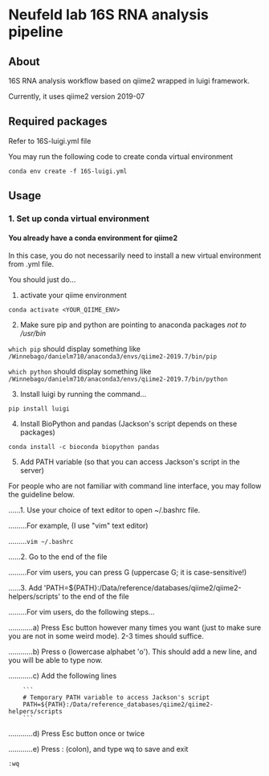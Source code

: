 # Neufeld lab 16S RNA analysis pipeline

## About
16S RNA analysis workflow based on qiime2 wrapped in luigi framework.

Currently, it uses qiime2 version 2019-07

## Required packages
Refer to 16S-luigi.yml file

You may run the following code to create conda virtual environment

`conda env create -f 16S-luigi.yml`

## Usage

### 1. Set up conda virtual environment

#### You already have a conda environment for qiime2

In this case, you do not necessarily need to install a new virtual environment from .yml file.

You should just do...



1. activate your qiime environment 

`conda activate <YOUR_QIIME_ENV>`

2. Make sure pip and python are pointing to anaconda packages *not to /usr/bin*

`which pip` should display something like `/Winnebago/danielm710/anaconda3/envs/qiime2-2019.7/bin/pip`

`which python` should display something like `/Winnebago/danielm710/anaconda3/envs/qiime2-2019.7/bin/python`

3. Install luigi by running the command...

`pip install luigi`

4. Install BioPython and pandas (Jackson's script depends on these packages)

`conda install -c bioconda biopython pandas`

5. Add PATH variable (so that you can access Jackson's script in the server)

For people who are not familiar with command line interface, you may follow the guideline below.

......1. Use your choice of text editor to open ~/.bashrc file.

.........For example, (I use "vim" text editor)

.........`vim ~/.bashrc`

......2. Go to the end of the file

.........For vim users, you can press G (uppercase G; it is case-sensitive!) 

......3. Add 'PATH=${PATH}:/Data/reference/databases/qiime2/qiime2-helpers/scripts' to the end of the file

.........For vim users, do the following steps...

............a) Press Esc button however many times you want (just to make sure you are not in some weird mode). 2-3 times should suffice. 

............b) Press o (lowercase alphabet 'o'). This should add a new line, and you will be able to type now.

............c) Add the following lines

		```
		# Temporary PATH variable to access Jackson's script
		PATH=${PATH}:/Data/reference_databases/qiime2/qiime2-helpers/scripts
		```

............d) Press Esc button once or twice

............e) Press : (colon), and type wq to save and exit

`:wq`


```

